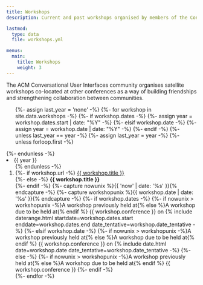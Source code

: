 ```yaml
---
title: Workshops
description: Current and past workshops organised by members of the Conversational User Interfaces community.

lastmod:
  type: data
  file: workshops.yml

menus:
  main:
    title: Workshops
    weight: 3
---
```


The ACM Conversational User Interfaces community organises satellite workshops co-located at other conferences as a way of building friendships and strengthening collaboration between communities.

<ol class="list-unstyled timeline mt-lg-4 mt-3 me-3 pb-3">
	{%- assign last_year = 'none' -%}
	{%- for workshop in site.data.workshops -%}
		{%- if workshop.dates -%}
			{%- assign year = workshop.dates.start | date: "%Y" -%}
		{%- elsif workshop.date -%}
			{%- assign year = workshop.date | date: "%Y" -%}
		{%- endif -%}
		{%- unless last_year == year -%}
			{%- assign last_year = year -%}
			{%- unless forloop.first -%}
					</ol>
				</li>
			{%- endunless -%}
			<li class="my-3">
				<span class="d-inline-block float-end timeline-notch rounded-start mt-3"></span>
				<span class="d-block float-end fw-bolder timeline-label me-2">{{ year }}</span>
				<ol class="list-unstyled pt-5 pe-5">
		{% endunless -%}
		<li class="my-lg-4 my-3">
			{%- if workshop.url -%}
				<a href="{{ workshop.url }}" title="Visit the website for the workshop '{{ workshop.title }}'" target="_blank">{{ workshop.title }}</a><br>
			{%- else -%}
				<strong>{{ workshop.title }}</strong><br>
			{%- endif -%}
			{%- capture nowunix %}{{ 'now' | date: '%s' }}{% endcapture -%}
			{%- capture workshopunix %}{{ workshop.date | date: '%s' }}{% endcapture -%}
			{%- if workshop.dates -%}
				<span class="small">{%- if nowunix > workshopunix -%}A workshop previously held at{% else %}A workshop due to be held at{% endif %} {{ workshop.conference }} on {% include daterange.html startdate=workshop.dates.start enddate=workshop.dates.end date_tentative=workshop.date_tentative -%}</span>
			{%- elsif workshop.date -%}
				<span class="small">{%- if nowunix > workshopunix -%}A workshop previously held at{% else %}A workshop due to be held at{% endif %} {{ workshop.conference }} on {% include date.html date=workshop.date date_tentative=workshop.date_tentative -%}</span>
			{%- else -%}
				<span class="small">{%- if nowunix > workshopunix -%}A workshop previously held at{% else %}A workshop due to be held at{% endif %} {{ workshop.conference }}</span>
			{%- endif -%}
		  </li>
	{%- endfor -%}
</ol>
